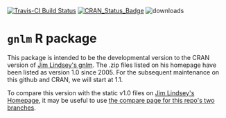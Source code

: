 
<!-- README.md is generated from README.Rmd. Please edit README.Rmd -->
[![Travis-CI Build Status](https://travis-ci.org/swihart/gnlm.svg?branch=master)](https://travis-ci.org/swihart/gnlm) [![CRAN\_Status\_Badge](https://www.r-pkg.org/badges/version/gnlm)](https://cran.r-project.org/package=gnlm) ![downloads](https://cranlogs.r-pkg.org/badges/grand-total/gnlm)

`gnlm` R package
================

This package is intended to be the developmental version to the CRAN version of [Jim Lindsey's gnlm](https://www.commanster.eu/rcode.html). The .zip files listed on his homepage have been listed as version 1.0 since 2005. For the subsequent maintenance on this github and CRAN, we will start at 1.1.

To compare this version with the static v1.0 files on [Jim Lindsey's Homepage](https://www.commanster.eu/rcode.html), it may be useful to use [the compare page for this repo's two branches](https://github.com/swihart/gnlm/compare/jim-lindsey-homepage-version-1.0...master?diff=split&name=master).
